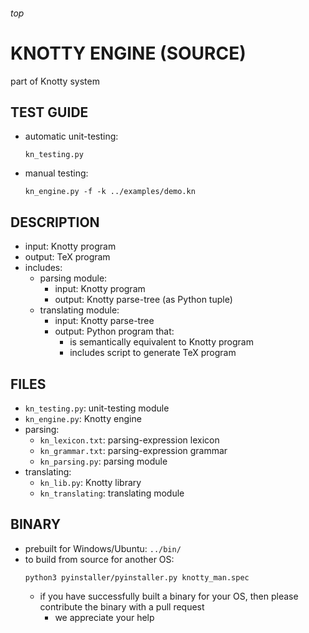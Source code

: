 <h6>top

# KNOTTY ENGINE (SOURCE)
part of Knotty system

## TEST GUIDE
- automatic unit-testing:
  ```
  kn_testing.py

  ```
- manual testing:
  ```
  kn_engine.py -f -k ../examples/demo.kn

  ```

## DESCRIPTION
- input: Knotty program
- output: TeX program
- includes:
  - parsing module:
    - input: Knotty program
    - output: Knotty parse-tree (as Python tuple)
  - translating module:
    - input: Knotty parse-tree
    - output: Python program that:
      - is semantically equivalent to Knotty program
      - includes script to generate TeX program

## FILES
- `kn_testing.py`: unit-testing module
- `kn_engine.py`: Knotty engine
- parsing:
  - `kn_lexicon.txt`: parsing-expression lexicon
  - `kn_grammar.txt`: parsing-expression grammar
  - `kn_parsing.py`: parsing module
- translating:
  - `kn_lib.py`: Knotty library
  - `kn_translating`: translating module

## BINARY
- prebuilt for Windows/Ubuntu: `../bin/`
- to build from source for another OS:
  ```
  python3 pyinstaller/pyinstaller.py knotty_man.spec

  ```
  - if you have successfully built a binary for your OS,
    then please contribute the binary with a pull request
    - we appreciate your help
